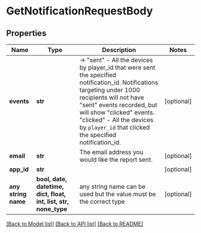 # GetNotificationRequestBody


## Properties
Name | Type | Description | Notes
------------ | ------------- | ------------- | -------------
**events** | **str** | -> \"sent\" - All the devices by player_id that were sent the specified notification_id.  Notifications targeting under 1000 recipients will not have \"sent\" events recorded, but will show \"clicked\" events. \"clicked\" - All the devices by `player_id` that clicked the specified notification_id. | [optional] 
**email** | **str** | The email address you would like the report sent. | [optional] 
**app_id** | **str** |  | [optional] 
**any string name** | **bool, date, datetime, dict, float, int, list, str, none_type** | any string name can be used but the value must be the correct type | [optional]

[[Back to Model list]](../README.md#documentation-for-models) [[Back to API list]](../README.md#documentation-for-api-endpoints) [[Back to README]](../README.md)


